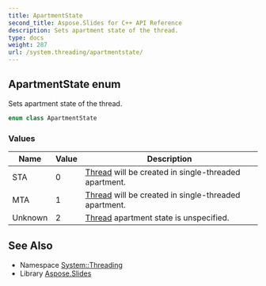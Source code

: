 ```yaml
---
title: ApartmentState
second_title: Aspose.Slides for C++ API Reference
description: Sets apartment state of the thread.
type: docs
weight: 287
url: /system.threading/apartmentstate/
---
```

## ApartmentState enum


Sets apartment state of the thread.

```cpp
enum class ApartmentState
```

### Values

| Name | Value | Description |
| --- | --- | --- |
| STA | 0 | [Thread](../thread/) will be created in single-threaded apartment. |
| MTA | 1 | [Thread](../thread/) will be created in single-threaded apartment. |
| Unknown | 2 | [Thread](../thread/) apartment state is unspecified. |

## See Also

* Namespace [System::Threading](../)
* Library [Aspose.Slides](../../)